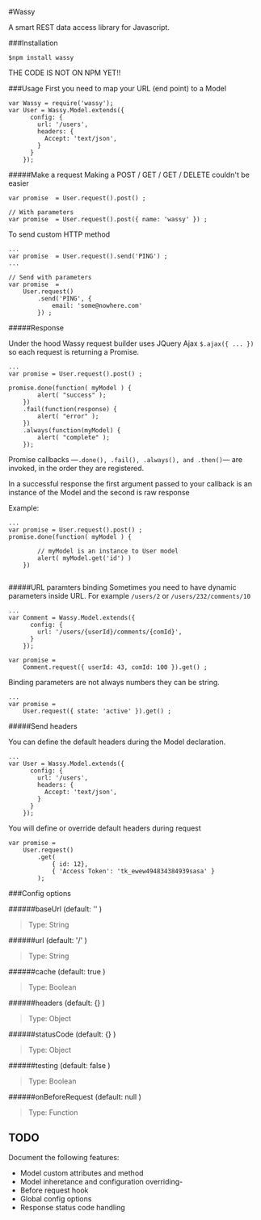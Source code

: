 #Wassy


A smart REST data access library for Javascript.

###Installation

`$npm install wassy `

THE CODE IS NOT ON NPM YET!!

###Usage
First you need to map your URL (end point) to a Model

```
var Wassy = require('wassy');
var User = Wassy.Model.extends({
      config: {
        url: '/users',
        headers: {
          Accept: 'text/json',
        }
      }
    });

```
#####Make a request
Making a POST / GET / GET / DELETE couldn't be easier

```
var promise  = User.request().post() ;

// With parameters
var promise  = User.request().post({ name: 'wassy' }) ;

```
To send custom HTTP method

```
...
var promise  = User.request().send('PING') ;
...

// Send with parameters
var promise  = 
	User.request()
		.send('PING', {
			email: 'some@nowhere.com'
		}) ;

```
#####Response

Under the hood Wassy request builder uses JQuery Ajax `$.ajax({ ... }) ` so each request is returning a Promise. 

```
...
var promise = User.request().post() ;

promise.done(function( myModel ) {
		alert( "success" );
	})
	.fail(function(response) {
    	alert( "error" );
	})
	.always(function(myModel) {
		alert( "complete" );
	});
```
Promise callbacks —` .done(), .fail(), .always(), and .then() `— are invoked, in the order they are registered.

In a successful response the first argument passed to your callback is an instance of the Model and the second is raw response

Example:

```
...
var promise = User.request().post() ;
promise.done(function( myModel ) {
		
		// myModel is an instance to User model
		alert( myModel.get('id') )
	})
	
```


#####URL paramters binding
Sometimes you need to have dynamic parameters inside URL. For example 
`/users/2` or `/users/232/comments/10`

```
...
var Comment = Wassy.Model.extends({
      config: {
        url: '/users/{userId}/comments/{comId}',
      }
    });
    
var promise = 
	Comment.request({ userId: 43, comId: 100 }).get() ;

```
Binding parameters are not always numbers they can be string.


```
...
var promise = 
	User.request({ state: 'active' }).get() ;

```


#####Send headers

You can define the default headers during the Model declaration.

```
...
var User = Wassy.Model.extends({
      config: {
        url: '/users',
        headers: {
          Accept: 'text/json',
        }
      }
    });

```
You will define or override default headers during request

```
var promise = 
	User.request()
		.get(
			{ id: 12}, 
			{ 'Access Token': 'tk_ewew494834384939sasa' }
		);

```

###Config options

######baseUrl (default: '' )
> Type: String

######url (default: '/' )
> Type: String

######cache (default: true )
> Type: Boolean

######headers (default: {} )
> Type: Object

######statusCode (default: {} )
> Type: Object

######testing (default: false )
> Type: Boolean

######onBeforeRequest (default: null )
> Type: Function

TODO
-

Document the following features:

- Model custom attributes and method
- Model inheretance and configuration overriding- 
- Before request hook
- Global config options
- Response status code handling






